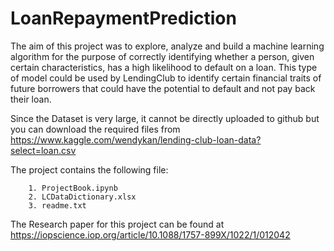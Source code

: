 # LoanRepaymentPrediction
The aim of this project was to explore, analyze and build a machine learning algorithm for the purpose of correctly identifying whether a person, given certain characteristics, has a high likelihood to default on a loan. This type of model could be used by LendingClub to identify certain financial traits of future borrowers that could have the potential to default and not pay back their loan.

Since the Dataset is very large, it cannot be directly uploaded to github but you can download the required files from https://www.kaggle.com/wendykan/lending-club-loan-data?select=loan.csv

The project contains the following file:
        
        1. ProjectBook.ipynb   
        2. LCDataDictionary.xlsx
        3. readme.txt
        
The Research paper for this project can be found at https://iopscience.iop.org/article/10.1088/1757-899X/1022/1/012042
